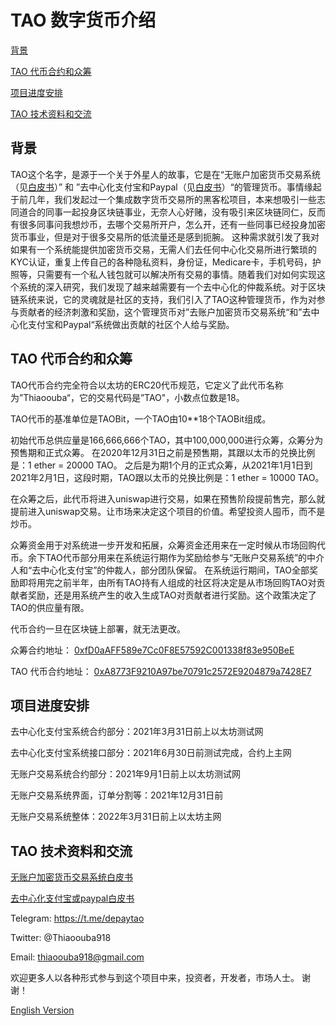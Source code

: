 # TAO 数字货币介绍



[背景](https://github.com/Thiaoouba-noaccount/ExchangeHub/blob/master/TAO%20%E6%95%B0%E5%AD%97%E8%B4%A7%E5%B8%81%E4%BB%8B%E7%BB%8D.md#背景)

[TAO 代币合约和众筹](https://github.com/Thiaoouba-noaccount/ExchangeHub/blob/master/TAO%20%E6%95%B0%E5%AD%97%E8%B4%A7%E5%B8%81%E4%BB%8B%E7%BB%8D.md#TAO-代币合约和众筹)

[项目进度安排](https://github.com/Thiaoouba-noaccount/ExchangeHub/blob/master/TAO%20%E6%95%B0%E5%AD%97%E8%B4%A7%E5%B8%81%E4%BB%8B%E7%BB%8D.md#项目进度安排)

[TAO 技术资料和交流](https://github.com/Thiaoouba-noaccount/ExchangeHub/blob/master/TAO%20%E6%95%B0%E5%AD%97%E8%B4%A7%E5%B8%81%E4%BB%8B%E7%BB%8D.md#TAO-技术资料和交流)





## 背景


TAO这个名字，是源于一个关于外星人的故事，它是在“无账户加密货币交易系统（见[白皮书](https://github.com/Thiaoouba-noaccount/ExchangeHub/blob/master/doc/%E6%97%A0%E8%B4%A6%E6%88%B7%E5%8A%A0%E5%AF%86%E8%B4%A7%E5%B8%81%E4%BA%A4%E6%98%93%E7%B3%BB%E7%BB%9F%E7%99%BD%E7%9A%AE%E4%B9%A6.md)）” 和 ”去中心化支付宝和Paypal（见[白皮书](https://github.com/Thiaoouba-noaccount/DecentralizedPaypal/blob/master/doc/%E5%8E%BB%E4%B8%AD%E5%BF%83%E5%8C%96%E6%94%AF%E4%BB%98%E5%AE%9D%E6%88%96paypal.md)）“的管理货币。事情缘起于前几年，我们发起过一个集成数字货币交易所的黑客松项目，本来想吸引一些志同道合的同事一起投身区块链事业，无奈人心好赌，没有吸引来区块链同仁，反而有很多同事问我想炒币，去哪个交易所开户，怎么开，还有一些同事已经投身加密货币事业，但是对于很多交易所的低流量还是感到扼腕。 这种需求就引发了我对如果有一个系统能提供加密货币交易，无需人们去任何中心化交易所进行繁琐的KYC认证，重复上传自己的各种隐私资料，身份证，Medicare卡，手机号码，护照等，只需要有一个私人钱包就可以解决所有交易的事情。随着我们对如何实现这个系统的深入研究，我们发现了越来越需要有一个去中心化的仲裁系统。对于区块链系统来说，它的灵魂就是社区的支持，我们引入了TAO这种管理货币，作为对参与贡献者的经济刺激和奖励，这个管理货币对”去账户加密货币交易系统“和”去中心化支付宝和Paypal“系统做出贡献的社区个人给与奖励。



## TAO 代币合约和众筹

TAO代币合约完全符合以太坊的ERC20代币规范，它定义了此代币名称为”Thiaoouba“，它的交易代码是”TAO"，小数点位数是18。

TAO代币的基准单位是TAOBit，一个TAO由10**18个TAOBit组成。

初始代币总供应量是166,666,666个TAO，其中100,000,000进行众筹，众筹分为预售期和正式众筹。 在2020年12月31日之前是预售期，其跟以太币的兑换比例是：1 ether = 20000 TAO。 之后是为期1个月的正式众筹，从2021年1月1日到2021年2月1日，这段时期，TAO跟以太币的兑换比例是：1 ether = 10000 TAO。



在众筹之后，此代币将进入uniswap进行交易，如果在预售阶段提前售完，那么就提前进入uniswap交易。让市场来决定这个项目的价值。希望投资人囤币，而不是炒币。



众筹资金用于对系统进一步开发和拓展，众筹资金还用来在一定时候从市场回购代币。余下TAO代币部分用来在系统运行期作为奖励给参与“无账户交易系统”的中介人和“去中心化支付宝”的仲裁人，部分团队保留。 在系统运行期间，TAO全部奖励即将用完之前半年，由所有TAO持有人组成的社区将决定是从市场回购TAO对贡献者奖励，还是用系统产生的收入生成TAO对贡献者进行奖励。这个政策决定了TAO的供应量有限。 



代币合约一旦在区块链上部署，就无法更改。



众筹合约地址： [0xfD0aAFF589e7Cc0F8E57592C001338f83e950BeE](https://etherscan.io/address/0xfD0aAFF589e7Cc0F8E57592C001338f83e950BeE)

TAO 代币合约地址： [0xA8773F9210A97be70791c2572E9204879a7428E7](https://etherscan.io/address/0xA8773F9210A97be70791c2572E9204879a7428E7)







## 项目进度安排

去中心化支付宝系统合约部分：2021年3月31日前上以太坊测试网

去中心化支付宝系统接口部分：2021年6月30日前测试完成，合约上主网

无账户交易系统合约部分：2021年9月1日前上以太坊测试网

无账户交易系统界面，订单分割等：2021年12月31日前

无账户交易系统整体：2022年3月31日前上以太坊主网





## TAO 技术资料和交流

[无账户加密货币交易系统白皮书](https://github.com/Thiaoouba-noaccount/ExchangeHub/blob/master/doc/%E6%97%A0%E8%B4%A6%E6%88%B7%E5%8A%A0%E5%AF%86%E8%B4%A7%E5%B8%81%E4%BA%A4%E6%98%93%E7%B3%BB%E7%BB%9F%E7%99%BD%E7%9A%AE%E4%B9%A6.md)

[去中心化支付宝或paypal白皮书](https://github.com/Thiaoouba-noaccount/DecentralizedPaypal/blob/master/doc/%E5%8E%BB%E4%B8%AD%E5%BF%83%E5%8C%96%E6%94%AF%E4%BB%98%E5%AE%9D%E6%88%96paypal.md)



Telegram: https://t.me/depaytao

Twitter: @Thiaoouba918

Email: thiaoouba918@gmail.com

欢迎更多人以各种形式参与到这个项目中来，投资者，开发者，市场人士。 谢谢！



[English Version](https://github.com/Thiaoouba-noaccount/ExchangeHub/blob/master/TAO%20Token%20Introduction.md)
